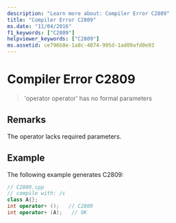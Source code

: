```yaml
---
description: "Learn more about: Compiler Error C2809"
title: "Compiler Error C2809"
ms.date: "11/04/2016"
f1_keywords: ["C2809"]
helpviewer_keywords: ["C2809"]
ms.assetid: ce796b8e-1a8c-4074-995d-1ad09afd0e93
---
```

# Compiler Error C2809

> 'operator operator' has no formal parameters

## Remarks

The operator lacks required parameters.

## Example

The following example generates C2809:

```cpp
// C2809.cpp
// compile with: /c
class A{};
int operator+ ();   // C2809
int operator+ (A);   // OK
```
